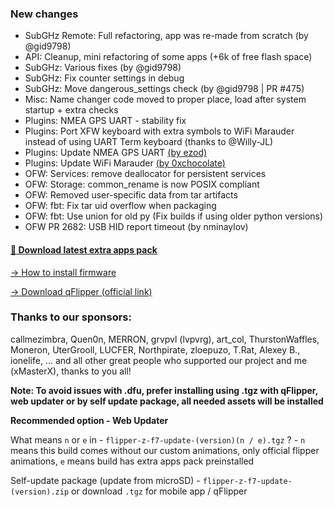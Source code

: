 ### New changes
* SubGHz Remote: Full refactoring, app was re-made from scratch (by @gid9798)
* API: Cleanup, mini refactoring of some apps (+6k of free flash space)
* SubGHz: Various fixes (by @gid9798)
* SubGHz: Fix counter settings in debug
* SubGHz: Move dangerous_settings check (by @gid9798 | PR #475)
* Misc: Name changer code moved to proper place, load after system startup + extra checks
* Plugins: NMEA GPS UART - stability fix
* Plugins: Port XFW keyboard with extra symbols to WiFi Marauder instead of using UART Term keyboard (thanks to @Willy-JL)
* Plugins: Update NMEA GPS UART [(by ezod)](https://github.com/ezod/flipperzero-gps)
* Plugins: Update WiFi Marauder [(by 0xchocolate)](https://github.com/0xchocolate/flipperzero-firmware-with-wifi-marauder-companion)
* OFW: Services: remove deallocator for persistent services
* OFW: Storage: common_rename is now POSIX compliant
* OFW: Removed user-specific data from tar artifacts
* OFW: fbt: Fix tar uid overflow when packaging
* OFW: fbt: Use union for old py (Fix builds if using older python versions)
* OFW PR 2682: USB HID report timeout (by nminaylov)

#### [🎲 Download latest extra apps pack](https://github.com/xMasterX/all-the-plugins/archive/refs/heads/main.zip)

[-> How to install firmware](https://github.com/DarkFlippers/unleashed-firmware/blob/dev/documentation/HowToInstall.md)

[-> Download qFlipper (official link)](https://flipperzero.one/update)

### Thanks to our sponsors:
callmezimbra, Quen0n, MERRON, grvpvl (lvpvrg), art_col, ThurstonWaffles, Moneron, UterGrooll, LUCFER, Northpirate, zloepuzo, T.Rat, Alexey B., ionelife, ...
and all other great people who supported our project and me (xMasterX), thanks to you all!

**Note: To avoid issues with .dfu, prefer installing using .tgz with qFlipper, web updater or by self update package, all needed assets will be installed**

**Recommended option - Web Updater**

What means `n` or `e` in - `flipper-z-f7-update-(version)(n / e).tgz` ? - `n` means this build comes without our custom animations, only official flipper animations, 
`e` means build has extra apps pack preinstalled

Self-update package (update from microSD) - `flipper-z-f7-update-(version).zip` or download `.tgz` for mobile app / qFlipper


